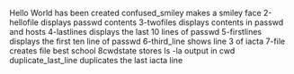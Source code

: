 Hello World has been created
confused_smiley makes a smiley face
2-hellofile displays passwd contents
3-twofiles displays contents in passwd and hosts
4-lastlines displays the last 10 lines of passwd
5-firstlines displays the first ten line of passwd
6-third_line shows line 3 of iacta
7-file creates file best school
8cwdstate stores ls -la output in cwd
duplicate_last_line duplicates the last iacta line
